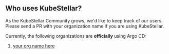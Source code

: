 ## Who uses KubeStellar?

As the KubeStellar Community grows, we'd like to keep track of our users. Please send a
PR with your organization name if you are using KubeStellar.

Currently, the following organizations are **officially** using Argo CD:

1. [your org name here](https://your-org-url-here.com/)
